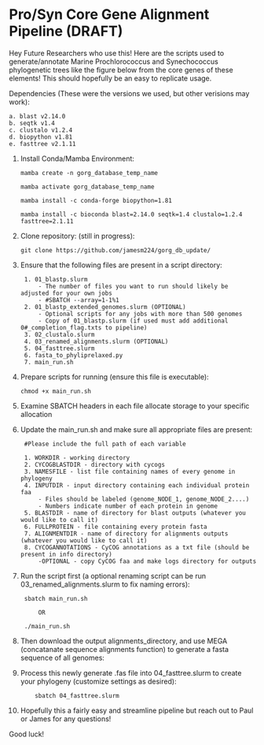 # Pro/Syn Core Gene Alignment Pipeline (DRAFT)
Hey Future Researchers who use this! Here are the scripts used to generate/annotate Marine Prochlorococcus and Synechococcus phylogenetic trees like the figure below from the core genes of these elements! This should hopefully be an easy to replicate usage.

Dependencies (These were the versions we used, but other verisions may work):

    a. blast v2.14.0
    b. seqtk v1.4
    c. clustalo v1.2.4
    d. biopython v1.81
    e. fasttree v2.1.11

1. Install Conda/Mamba Environment:

       mamba create -n gorg_database_temp_name
   
       mamba activate gorg_database_temp_name

       mamba install -c conda-forge biopython=1.81

       mamba install -c bioconda blast=2.14.0 seqtk=1.4 clustalo=1.2.4 fasttree=2.1.11

2. Clone repository: (still in progress):

       git clone https://github.com/jamesm224/gorg_db_update/
   
3. Ensure that the following files are present in a script directory:
    
        1. 01_blastp.slurm
            - The number of files you want to run should likely be adjusted for your own jobs
            - #SBATCH --array=1-1%1
        2. 01_blastp_extended_genomes.slurm (OPTIONAL)
            - Optional scripts for any jobs with more than 500 genomes
            - Copy of 01_blastp.slurm (if used must add additional 0#_completion_flag.txts to pipeline)
        3. 02_clustalo.slurm
        4. 03_renamed_alignments.slurm (OPTIONAL)
        5. 04_fasttree.slurm
        6. fasta_to_phyliprelaxed.py
        7. main_run.sh
  
5. Prepare scripts for running (ensure this file is executable):

       chmod +x main_run.sh
6. Examine SBATCH headers in each file allocate storage to your specific allocation
   
7. Update the main_run.sh and make sure all appropriate files are present: 

        #Please include the full path of each variable
    
        1. WORKDIR - working directory
        2. CYCOGBLASTDIR - directory with cycogs
        3. NAMESFILE - list file containing names of every genome in phylogeny
        4. INPUTDIR - input directory containing each individual protein faa
            - Files should be labeled (genome_NODE_1, genome_NODE_2....)
            - Numbers indicate number of each protein in genome
        5. BLASTDIR - name of directory for blast outputs (whatever you would like to call it)
        6. FULLPROTEIN - file containing every protein fasta
        7. ALIGNMENTDIR - name of directory for alignments outputs (whatever you would like to call it)
        8. CYCOGANNOTATIONS - CyCOG annotations as a txt file (should be present in info directory)
            -OPTIONAL - copy CyCOG faa and make logs directory for outputs

8. Run the script first (a optional renaming script can be run 03_renamed_alignments.slurm to fix naming errors):

        sbatch main_run.sh
   
            OR
   
        ./main_run.sh

9. Then download the output alignments_directory, and use MEGA (concatanate sequence alignments function) to generate a fasta sequence of all genomes:
   
10. Process this newly generate .fas file into 04_fasttree.slurm to create your phylogeny (customize settings as desired):

            sbatch 04_fasttree.slurm

11. Hopefully this a fairly easy and streamline pipeline but reach out to Paul or James for any questions!


Good luck!




